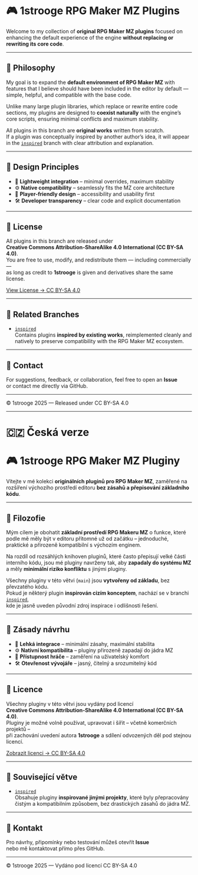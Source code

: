 # 🎮 1strooge RPG Maker MZ Plugins

Welcome to my collection of **original RPG Maker MZ plugins** focused on enhancing
the default experience of the engine **without replacing or rewriting its core code**.

---

## 🧩 Philosophy

My goal is to expand the **default environment of RPG Maker MZ** with features that
I believe should have been included in the editor by default — simple, helpful,
and compatible with the base code.

Unlike many large plugin libraries, which replace or rewrite entire code
sections, my plugins are designed to **coexist naturally** with the engine’s
core scripts, ensuring minimal conflicts and maximum stability.

All plugins in this branch are **original works** written from scratch.  
If a plugin was conceptually inspired by another author’s idea, it will appear in
the [`inspired`](https://github.com/1strooge/RMMZ-Plugins/tree/inspired) branch
with clear attribution and explanation.

---

## 🧠 Design Principles

- 🧩 **Lightweight integration** – minimal overrides, maximum stability  
- ⚙️ **Native compatibility** – seamlessly fits the MZ core architecture  
- 🎨 **Player-friendly design** – accessibility and usability first  
- 🛠️ **Developer transparency** – clear code and explicit documentation  

---

## 📘 License

All plugins in this branch are released under  
**Creative Commons Attribution-ShareAlike 4.0 International (CC BY-SA 4.0)**.  
You are free to use, modify, and redistribute them — including commercially —  
as long as credit to **1strooge** is given and derivatives share the same license.

[View License → CC BY-SA 4.0](https://creativecommons.org/licenses/by-sa/4.0/)

---

## 🧩 Related Branches

- [`inspired`](https://github.com/1strooge/RMMZ-Plugins/tree/inspired)  
  Contains plugins **inspired by existing works**, reimplemented cleanly
  and natively to preserve compatibility with the RPG Maker MZ ecosystem.

---

## 💬 Contact

For suggestions, feedback, or collaboration, feel free to open an **Issue**  
or contact me directly via GitHub.

---

© 1strooge 2025 — Released under CC BY-SA 4.0

---

# 🇨🇿 Česká verze

# 🎮 1strooge RPG Maker MZ Pluginy

Vítejte v mé kolekci **originálních pluginů pro RPG Maker MZ**, zaměřené na
rozšíření výchozího prostředí editoru **bez zásahů a přepisování základního kódu**.

---

## 🧩 Filozofie

Mým cílem je obohatit **základní prostředí RPG Makeru MZ** o funkce, které podle mě
měly být v editoru přítomné už od začátku – jednoduché, praktické a přirozeně
kompatibilní s výchozím enginem.

Na rozdíl od rozsáhlých knihoven pluginů, které často přepisují velké části
interního kódu, jsou mé pluginy navrženy tak, aby **zapadaly do systému MZ**
a měly **minimální riziko konfliktu** s jinými pluginy.

Všechny pluginy v této větvi (`main`) jsou **vytvořeny od základu**, bez převzatého kódu.  
Pokud je některý plugin **inspirován cizím konceptem**, nachází se v branchi  
[`inspired`](https://github.com/1strooge/RMMZ-Plugins/tree/inspired),  
kde je jasně uveden původní zdroj inspirace i odlišnosti řešení.

---

## 🧠 Zásady návrhu

- 🧩 **Lehká integrace** – minimální zásahy, maximální stabilita  
- ⚙️ **Nativní kompatibilita** – pluginy přirozeně zapadají do jádra MZ  
- 🎨 **Přístupnost hráče** – zaměření na uživatelský komfort  
- 🛠️ **Otevřenost vývojáře** – jasný, čitelný a srozumitelný kód  

---

## 📘 Licence

Všechny pluginy v této větvi jsou vydány pod licencí  
**Creative Commons Attribution-ShareAlike 4.0 International (CC BY-SA 4.0)**.  
Pluginy je možné volně používat, upravovat i šířit – včetně komerčních projektů –  
při zachování uvedení autora **1strooge** a sdílení odvozených děl pod stejnou licencí.

[Zobrazit licenci → CC BY-SA 4.0](https://creativecommons.org/licenses/by-sa/4.0/)

---

## 🧩 Související větve

- [`inspired`](https://github.com/1strooge/RMMZ-Plugins/tree/inspired)  
  Obsahuje pluginy **inspirované jinými projekty**, které byly přepracovány
  čistým a kompatibilním způsobem, bez drastických zásahů do jádra MZ.

---

## 💬 Kontakt

Pro návrhy, připomínky nebo testování můžeš otevřít **Issue**  
nebo mě kontaktovat přímo přes GitHub.

---

© 1strooge 2025 — Vydáno pod licencí CC BY-SA 4.0
